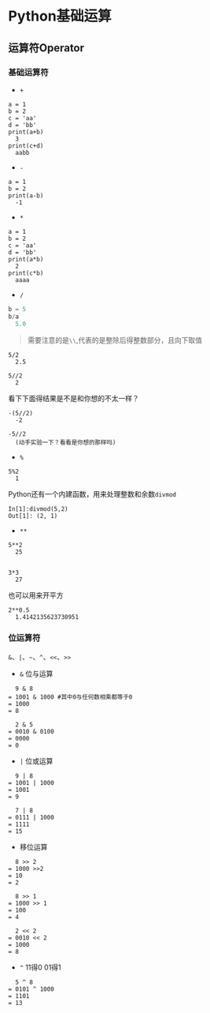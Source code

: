 # Python基础运算

## 运算符Operator

### 基础运算符
- `+`
```
a = 1
b = 2
c = 'aa'
d = 'bb'
print(a+b)
  3
print(c+d)
  aabb
```

- `-`

```
a = 1
b = 2
print(a-b)
  -1
```

- `*`

```
a = 1
b = 2
c = 'aa'
d = 'bb'
print(a*b)
  2
print(c*b)
  aaaa
```

- `/`

```                                                                                                                  a = 1
b = 5
b/a
  5.0
```

>需要注意的是`\\`,代表的是整除后得整数部分，且向下取值

```
5/2
  2.5

5//2
  2
```
看下下面得结果是不是和你想的不太一样？
```
-(5//2)
  -2

-5//2
  (动手实验一下？看看是你想的那样吗)
```


- `%`

```
5%2
  1
```

Python还有一个内建函数，用来处理整数和余数`divmod`

```
In[1]:divmod(5,2)                                                                                                                                                                                                              
Out[1]: (2, 1)

```

- `**`

```
5**2
  25


3*3
  27
```
也可以用来开平方

```
2**0.5
  1.4142135623730951
```

### 位运算符
`&`、`|`、`~`、`^`、`<<`、`>>`
- `&`
位与运算
```
  9 & 8
= 1001 & 1000 #其中0与任何数相乘都等于0
= 1000
= 8

  2 & 5
= 0010 & 0100
= 0000
= 0
```
- `|`
位或运算

```
  9 | 8
= 1001 | 1000
= 1001
= 9

  7 | 8
= 0111 | 1000
= 1111
= 15
```

- 移位运算

```
  8 >> 2
= 1000 >>2
= 10
= 2

  8 >> 1
= 1000 >> 1
= 100
= 4

  2 << 2
= 0010 << 2
= 1000
= 8
```

- `^`
11得0 01得1
```
  5 ^ 8
= 0101 ^ 1000
= 1101
= 13
```
